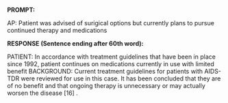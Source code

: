 **PROMPT:**

AP:  Patient was advised of surigical options but currently plans to pursue continued therapy and medications

**RESPONSE (Sentence ending after 60th word):**

PATIENT:  In accordance with treatment guidelines that have been in place since 1992, patient continues on medications currently in use with limited benefit  BACKGROUND: Current treatment guidelines for patients with AIDS-TDR were reviewed for use in this case. It has been concluded that they are of no benefit and that ongoing therapy is unnecessary or may actually worsen the disease [16] . 